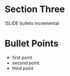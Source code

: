 <!SLIDE subsection>
# Section Three

!SLIDE bullets incremental
# Bullet Points

* first point
* second point
* third point
